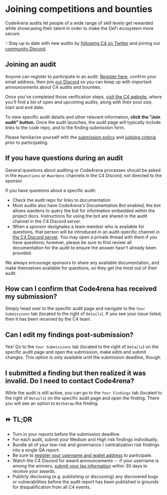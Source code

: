 # Joining competitions and bounties

Code4rena audits let people of a wide range of skill levels get rewarded while showcasing their talent in order to make the DeFi ecosystem more secure.

✨Stay up to date with new audits by [following C4 on Twitter](https://twitter.com/code4rena) and joining our [community Discord](https://discord.gg/EY5dvm3evD).

## Joining an audit

Anyone can register to participate in an audit. [Register here](https://code4rena.com/register/account), confirm your email address, then join [our Discord](https://discord.gg/code4rena) so you can keep up with important announcements about C4 audits and bounties.

Once you've completed those verification steps, [visit the C4 website](https://code4rena.com/audits/), where you'll find a list of open and upcoming audits, along with their pool size, start and end date. 

To view specific audit details and other relevant information, **click the "Join audit" button.** Once the audit launches, the audit page will typically include links to the code repo, and to the finding submission form.

Please familiarize yourself with the [submission policy](/legal/submission-policy) and [judging criteria](/competitions/judging-criteria) prior to participating.

## If you have questions during an audit

General questions about auditing or Code4rena processes should be asked in the `#questions` or `#wardens` channels in the C4 Discord, not directed to the sponsor.

If you have questions about a specific audit:

- Check the audit repo for links to documentation
- Most audits also have Code4rena's Documentation Bot enabled; the bot allows wardens to query the bot for information embedded within the project docs. Instructions for using the bot are shared in the audit channel in the C4 Discord server. 
- When a sponsor designates a team member who is available for questions, that person will be introduced in an audit-specific channel in [the C4 Discord server](https://discord.gg/code4rena). You may open a private thread with them if you have questions; however, please be sure to first review all documentation for the audit to ensure the answer hasn't already been provided.

We always encourage sponsors to share any available documentation, and make themselves available for questions, so they get the most out of their audit.

## How can I confirm that Code4rena has received my submission?

Simply head over to the specific audit page and navigate to the `Your Submissions` tab (located to the right of `Details`). If you see your issue listed, then it has been received by the C4 team.

## Can I edit my findings post-submission?

Yes! Go to the `Your Submissions` tab (located to the right of `Details`) on the specific audit page and open the submission, make edits and submit changes. This option is only available until the submission deadline, though.

## I submitted a finding but then realized it was invalid. Do I need to contact Code4rena?

While the audit is still active, you can go to the `Your Findings` tab (located to the right of `Details`) on the specific audit page and open the finding. There you will see an option to `Withdraw` the finding.

## ⏩ TL;DR

* Turn in your reports before the submission deadline.
* For each audit, submit your Medium and High risk findings individually.
* Bundle all of your low-risk and governance / centralization risk findings into a single QA report.
* Be sure to [register your username and wallet address](https://code4rena.com/register/account) to participate.
* Watch the C4 Discord for award announcements -- if your username is among the winners, [submit your tax information](https://code4rena.com/tax-info) within 30 days to receive your awards.
* Publicly disclosing (e.g. publishing or discussing) any discovered bugs or vulnerabilities before the audit report has been published is grounds for disqualification from all C4 events.